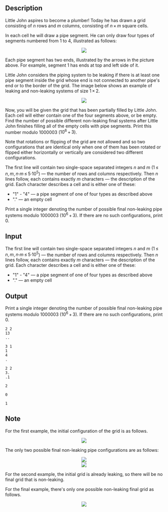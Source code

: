 ## Description

<div><p>Little John aspires to become a plumber! Today he has drawn a grid consisting of <span class="tex-span"><i>n</i></span> rows and <span class="tex-span"><i>m</i></span> columns, consisting of <span class="tex-span"><i>n</i> × <i>m</i></span> square cells.</p><p>In each cell he will draw a pipe segment. He can only draw four types of segments numbered from <span class="tex-span">1</span> to <span class="tex-span">4</span>, illustrated as follows:</p><center> <img class="tex-graphics" src="file://dTCceuKr.png" style="max-width: 100.0%;max-height: 100.0%;"> </center><p>Each pipe segment has two ends, illustrated by the arrows in the picture above. For example, segment <span class="tex-span">1</span> has ends at top and left side of it.</p><p>Little John considers the piping system to be leaking if there is at least one pipe segment inside the grid whose end is not connected to another pipe's end or to the border of the grid. The image below shows an example of leaking and non-leaking systems of size <span class="tex-span">1 × 2</span>.</p><center> <img class="tex-graphics" src="file://qhZH2Ykl.png" style="max-width: 100.0%;max-height: 100.0%;"> </center><p>Now, you will be given the grid that has been partially filled by Little John. Each cell will either contain one of the four segments above, or be empty. Find the number of possible different non-leaking final systems after Little John finishes filling <span class="tex-font-style-bf">all</span> of the empty cells with pipe segments. Print this number modulo <span class="tex-span">1000003</span> (<span class="tex-span">10<sup class="upper-index">6</sup> + 3</span>).</p><p>Note that rotations or flipping of the grid are not allowed and so two configurations that are identical only when one of them has been rotated or flipped either horizontally or vertically are considered two different configurations.</p></div><div class="input-specification"><p>The first line will contain two single-space separated integers <span class="tex-span"><i>n</i></span> and <span class="tex-span"><i>m</i></span> (<span class="tex-span">1 ≤ <i>n</i>, <i>m</i>, <i>n</i>·<i>m</i> ≤ 5·10<sup class="upper-index">5</sup></span>) — the number of rows and columns respectively. Then <span class="tex-span"><i>n</i></span> lines follow, each contains exactly <span class="tex-span"><i>m</i></span> characters — the description of the grid. Each character describes a cell and is either one of these: </p><ul> <li> "<span class="tex-font-style-tt">1</span>" - "<span class="tex-font-style-tt">4</span>" — a pipe segment of one of four types as described above </li><li> "<span class="tex-font-style-tt">.</span>" — an empty cell </li></ul></div><div class="output-specification"><p>Print a single integer denoting the number of possible final non-leaking pipe systems modulo <span class="tex-span">1000003</span> (<span class="tex-span">10<sup class="upper-index">6</sup> + 3</span>). If there are no such configurations, print <span class="tex-span">0</span>.</p></div>

## Input

<p>The first line will contain two single-space separated integers <span class="tex-span"><i>n</i></span> and <span class="tex-span"><i>m</i></span> (<span class="tex-span">1 ≤ <i>n</i>, <i>m</i>, <i>n</i>·<i>m</i> ≤ 5·10<sup class="upper-index">5</sup></span>) — the number of rows and columns respectively. Then <span class="tex-span"><i>n</i></span> lines follow, each contains exactly <span class="tex-span"><i>m</i></span> characters — the description of the grid. Each character describes a cell and is either one of these: </p><ul> <li> "<span class="tex-font-style-tt">1</span>" - "<span class="tex-font-style-tt">4</span>" — a pipe segment of one of four types as described above </li><li> "<span class="tex-font-style-tt">.</span>" — an empty cell </li></ul>

## Output

<p>Print a single integer denoting the number of possible final non-leaking pipe systems modulo <span class="tex-span">1000003</span> (<span class="tex-span">10<sup class="upper-index">6</sup> + 3</span>). If there are no such configurations, print <span class="tex-span">0</span>.</p>





```input1
2 2
13
..

```




```input2
3 1
1
4
.

```




```input3
2 2
3.
.1

```




```output1
2

```




```output2
0

```




```output3
1

```



## Note

<p>For the first example, the initial configuration of the grid is as follows. </p><center> <img class="tex-graphics" src="file://Q2GQ4kFo.png" style="max-width: 100.0%;max-height: 100.0%;"> </center><p>The only two possible final non-leaking pipe configurations are as follows:</p><center> <img class="tex-graphics" src="file://fljCCCDu.png" style="max-width: 100.0%;max-height: 100.0%;"> </center><center> <img class="tex-graphics" src="file://YzhafceS.png" style="max-width: 100.0%;max-height: 100.0%;"> </center><p>For the second example, the initial grid is already leaking, so there will be no final grid that is non-leaking.</p><p>For the final example, there's only one possible non-leaking final grid as follows.</p><center> <img class="tex-graphics" src="file://9OXwq8yb.png" style="max-width: 100.0%;max-height: 100.0%;"> </center>
